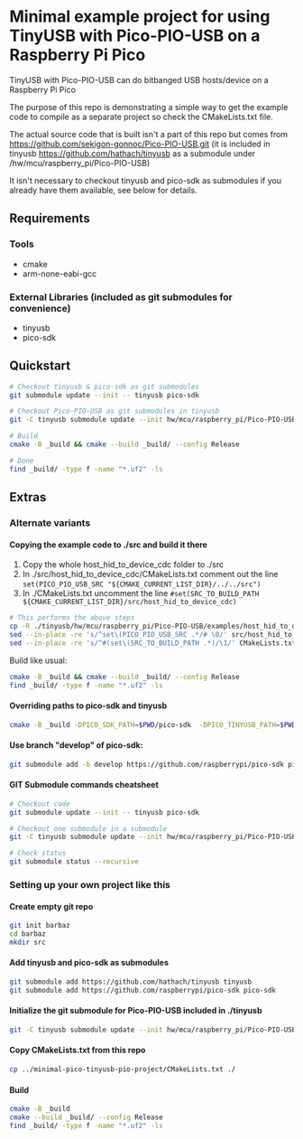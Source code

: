 # Minimal example project for using TinyUSB with Pico-PIO-USB on a Raspberry Pi Pico
TinyUSB with Pico-PIO-USB can do bitbanged USB hosts/device on a Raspberry Pi Pico

The purpose of this repo is demonstrating a simple way to get the example code to compile as a separate project so check the CMakeLists.txt file.

The actual source code that is built isn't a part of this repo but comes from https://github.com/sekigon-gonnoc/Pico-PIO-USB.git (it is included in tinyusb https://github.com/hathach/tinyusb as a submodule under /hw/mcu/raspberry_pi/Pico-PIO-USB)

It isn't necessary to checkout tinyusb and pico-sdk as submodules if you already have them available, see below for details.

## Requirements
### Tools
- cmake
- arm-none-eabi-gcc

### External Libraries (included as git submodules for convenience)
- tinyusb
- pico-sdk

## Quickstart 
```bash
# Checkout tinyusb & pico-sdk as git submodules
git submodule update --init -- tinyusb pico-sdk

# Checkout Pico-PIO-USB as git submodules in tinyusb
git -C tinyusb submodule update --init hw/mcu/raspberry_pi/Pico-PIO-USB

# Build
cmake -B _build && cmake --build _build/ --config Release

# Done
find _build/ -type f -name "*.uf2" -ls
```

## Extras

### Alternate variants

#### Copying the example code to ./src and build it there
1.	Copy the whole host_hid_to_device_cdc folder to ./src
2. 	In ./src/host_hid_to_device_cdc/CMakeLists.txt comment out the line ```set(PICO_PIO_USB_SRC "${CMAKE_CURRENT_LIST_DIR}/../../src")```
3. 	In ./CMakeLists.txt uncomment the line ```#set(SRC_TO_BUILD_PATH ${CMAKE_CURRENT_LIST_DIR}/src/host_hid_to_device_cdc)```
```bash
# This performs the above steps
cp -R ./tinyusb/hw/mcu/raspberry_pi/Pico-PIO-USB/examples/host_hid_to_device_cdc ./src/
sed --in-place -re 's/^set\(PICO_PIO_USB_SRC .*/# \0/' src/host_hid_to_device_cdc/CMakeLists.txt
sed --in-place -re 's/^#(set\(SRC_TO_BUILD_PATH .*)/\1/' CMakeLists.txt
```
Build like usual:
```bash
cmake -B _build && cmake --build _build/ --config Release
find _build/ -type f -name "*.uf2" -ls
```

#### Overriding paths to pico-sdk and tinyusb
```bash
cmake -B _build -DPICO_SDK_PATH=$PWD/pico-sdk  -DPICO_TINYUSB_PATH=$PWD/tinyusb && cmake --build _build/ --config Release
```

#### Use branch "develop" of pico-sdk:
```bash
git submodule add -b develop https://github.com/raspberrypi/pico-sdk pico-sdk
```

#### GIT Submodule commands cheatsheet
```bash
# Checkout code
git submodule update --init -- tinyusb pico-sdk

# Checkout one submodule in a submodule
git -C tinyusb submodule update --init hw/mcu/raspberry_pi/Pico-PIO-USB

# Check status
git submodule status --recursive
```

### Setting up your own project like this

#### Create empty git repo
```bash
git init barbaz
cd barbaz
mkdir src
```

#### Add tinyusb and pico-sdk as submodules
```bash
git submodule add https://github.com/hathach/tinyusb tinyusb
git submodule add https://github.com/raspberrypi/pico-sdk pico-sdk
```

#### Initialize the git submodule for Pico-PIO-USB included in ./tinyusb
```bash
git -C tinyusb submodule update --init hw/mcu/raspberry_pi/Pico-PIO-USB
```

#### Copy CMakeLists.txt from this repo
```bash
cp ../minimal-pico-tinyusb-pio-project/CMakeLists.txt ./
```

#### Build
```bash
cmake -B _build
cmake --build _build/ --config Release
find _build/ -type f -name "*.uf2" -ls
```
